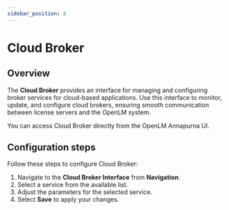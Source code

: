 ```yaml
---
sidebar_position: 6
---
```


# Cloud Broker

## Overview

The **Cloud Broker** provides an interface for managing and configuring broker services for cloud-based applications. Use this interface to monitor, update, and configure cloud brokers, ensuring smooth communication between license servers and the OpenLM system.

You can access Cloud Broker directly from the OpenLM Annapurna UI.

## Configuration steps

Follow these steps to configure Cloud Broker:

1. Navigate to the **Cloud Broker Interface** from **Navigation**.
2. Select a service from the available list.
3. Adjust the parameters for the selected service.
4. Select **Save** to apply your changes.

